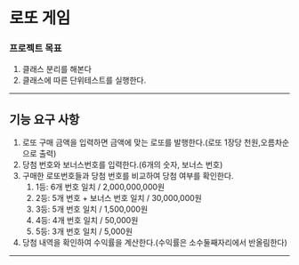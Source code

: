 # 로또 게임

### 프로젝트 목표
1. 클래스 분리를 해본다
2. 클래스에 따른 단위테스트를 실행한다.
***

## 기능 요구 사항
1. 로또 구매 금액을 입력하면 금액에 맞는 로또를 발행한다.(로또 1장당 천원,오름차순으로 출력)
2. 당첨 번호와 보너스번호를 입력한다.(6개의 숫자, 보너스 번호)
3. 구매한 로또번호들과 당첨 번호를 비교하여 당첨 여부를 확인한다.
    1. 1등: 6개 번호 일치 / 2,000,000,000원
    2. 2등: 5개 번호 + 보너스 번호 일치 / 30,000,000원
    3. 3등: 5개 번호 일치 / 1,500,000원
    4. 4등: 4개 번호 일치 / 50,000원
    5. 5등: 3개 번호 일치 / 5,000원
4. 당첨 내역을 확인하여 수익률을 계산한다.(수익률은 소수둘째자리에서 반올림한다)
***
